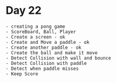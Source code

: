 # Day 22
    - creating a pong game
	- ScoreBoard, Ball, Player
	- Create a screen - ok
	- Create and Move a paddle - ok
	- Create another paddle - ok
	- Create the ball and make it move
	- Detect Collision with wall and bounce
	- Detect Collision with paddle
	- Detect when paddle misses
	- Keep Score